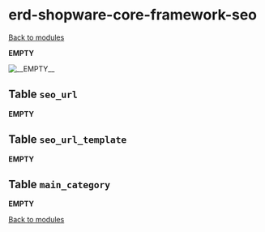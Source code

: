 # erd-shopware-core-framework-seo

[Back to modules](../10-modules.md)

**EMPTY**

![\_\_EMPTY\_\_](https://github.com/elkmod/shopware-dx/tree/0c4bd450b25734a607955d03e7f7a908abf1a386/Resources/current/60-references-internals/10-core/10-erd/dist/erd-shopware-core-framework-seo.png)

## Table `seo_url`

**EMPTY**

## Table `seo_url_template`

**EMPTY**

## Table `main_category`

**EMPTY**

[Back to modules](../10-modules.md)

